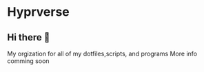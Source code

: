 # Hyprverse 
## Hi there 👋
My orgization for all of my dotfiles,scripts, and programs
More info comming soon
